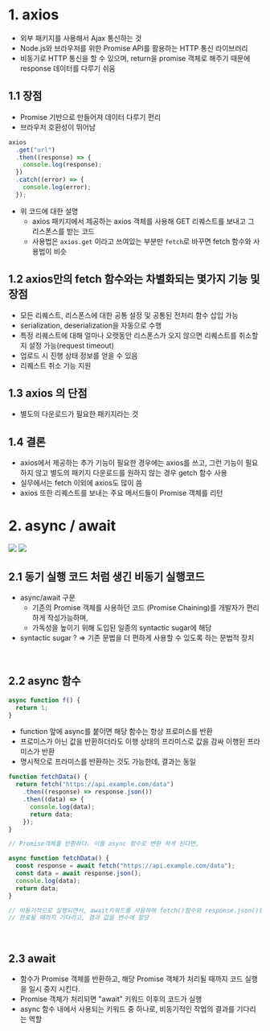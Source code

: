 # 1. axios

- 외부 패키지를 사용해서 Ajax 통신하는 것
- Node.js와 브라우저를 위한 Promise API를 활용하는 HTTP 통신 라이브러리
- 비동기로 HTTP 통신을 할 수 있으며, return을 promise 객체로 해주기 때문에 response 데이터를 다루기 쉬움

## 1.1 장점

- Promise 기반으로 만들어져 데이터 다루기 편리
- 브라우저 호환성이 뛰어남

```javascript
axios
  .get("url")
  .then((response) => {
    console.log(response);
  })
  .catch((error) => {
    console.log(error);
  });
```

- 위 코드에 대한 설명
  - axios 패키지에서 제공하는 axios 객체를 사용해 GET 리퀘스트를 보내고 그 리스폰스를 받는 코드
  - 사용법은 `axios.get` 이라고 쓰여있는 부분만 `fetch`로 바꾸면 fetch 함수와 사용법이 비슷

## 1.2 axios만의 fetch 함수와는 차별화되는 몇가지 기능 및 장점

- 모든 리퀘스트, 리스폰스에 대한 공통 설정 및 공통된 전처리 함수 삽입 가능
- serialization, deserialization을 자동으로 수행
- 특정 리퀘스트에 대해 얼마나 오랫동안 리스폰스가 오지 않으면 리퀘스트를 취소할지 설정 가능(request timeout)
- 업로드 시 진행 상태 정보를 얻을 수 있음
- 리퀘스트 취소 기능 지원

## 1.3 axios 의 단점

- 별도의 다운로드가 필요한 패키지라는 것

## 1.4 결론

- axios에서 제공하는 추가 기능이 필요한 경우에는 axios를 쓰고, 그런 기능이 필요하지 않고 별도의 패키지 다운로드를 원하지 않는 경우 getch 함수 사용
- 실무에서는 fetch 이외에 axios도 많이 씀
- axios 또한 리퀘스트를 보내는 주요 메서드들이 Promise 객체를 리턴

# 2. async / await

<img src="https://img.shields.io/badge/JavaScript-FDC813?style=flat&logo=JavaScript&logoColor=black"/>
<img src="https://img.shields.io/badge/React-0080B9?style=flat&logo=React&logoColor=white"/>

## 2.1 동기 실행 코드 처럼 생긴 비동기 실행코드

- async/await 구문
  - 기존의 Promise 객체를 사용하던 코드 (Promise Chaining)를 개발자가 편리하게 작성가능하며,
  - 가독성을 높이기 위해 도입된 일종의 syntactic sugar에 해당
- syntactic sugar ? => 기존 문법을 더 편하게 사용할 수 있도록 하는 문법적 장치

<br>

## 2.2 async 함수

```javascript
async function f() {
  return 1;
}
```

- function 앞에 async를 붙이면 해당 함수는 항상 프로미스를 반환
- 프로미스가 아닌 값을 반환하더라도 이행 상태의 프라미스로 값을 감싸 이행된 프라미스가 반환
- 명시적으로 프라미스를 반환하는 것도 가능한데, 결과는 동일

```javascript
function fetchData() {
  return fetch("https://api.example.com/data")
    .then((response) => response.json())
    .then((data) => {
      console.log(data);
      return data;
    });
}

// Promise객체를 반환하다. 이를 async 함수로 변환 하게 된다면,

async function fetchData() {
  const response = await fetch("https://api.example.com/data");
  const data = await response.json();
  console.log(data);
  return data;
}

// 비동기적으로 실행되면서, await키워드를 사용하여 fetch()함수와 response.json()함수가
// 완료될 때까지 기다리고, 결과 값을 변수에 할당
```

<br>

## 2.3 await

- 함수가 Promise 객체를 반환하고, 해당 Promise 객체가 처리될 때까지 코드 실행을 일시 중지 시킨다.
- Promise 객체가 처리되면 "await" 키워드 이후의 코드가 실행
- async 함수 내에서 사용되는 키워드 중 하나로, 비동기적인 작업의 결과를 기다리는 역할

